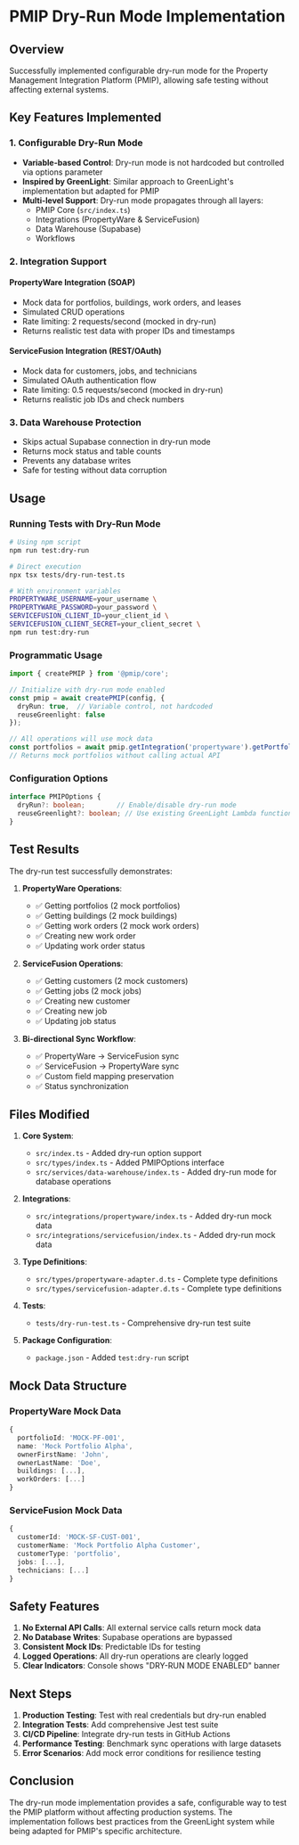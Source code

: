 # PMIP Dry-Run Mode Implementation

## Overview
Successfully implemented configurable dry-run mode for the Property Management Integration Platform (PMIP), allowing safe testing without affecting external systems.

## Key Features Implemented

### 1. Configurable Dry-Run Mode
- **Variable-based Control**: Dry-run mode is not hardcoded but controlled via options parameter
- **Inspired by GreenLight**: Similar approach to GreenLight's implementation but adapted for PMIP
- **Multi-level Support**: Dry-run mode propagates through all layers:
  - PMIP Core (`src/index.ts`)
  - Integrations (PropertyWare & ServiceFusion)
  - Data Warehouse (Supabase)
  - Workflows

### 2. Integration Support

#### PropertyWare Integration (SOAP)
- Mock data for portfolios, buildings, work orders, and leases
- Simulated CRUD operations
- Rate limiting: 2 requests/second (mocked in dry-run)
- Returns realistic test data with proper IDs and timestamps

#### ServiceFusion Integration (REST/OAuth)
- Mock data for customers, jobs, and technicians
- Simulated OAuth authentication flow
- Rate limiting: 0.5 requests/second (mocked in dry-run)
- Returns realistic job IDs and check numbers

### 3. Data Warehouse Protection
- Skips actual Supabase connection in dry-run mode
- Returns mock status and table counts
- Prevents any database writes
- Safe for testing without data corruption

## Usage

### Running Tests with Dry-Run Mode

```bash
# Using npm script
npm run test:dry-run

# Direct execution
npx tsx tests/dry-run-test.ts

# With environment variables
PROPERTYWARE_USERNAME=your_username \
PROPERTYWARE_PASSWORD=your_password \
SERVICEFUSION_CLIENT_ID=your_client_id \
SERVICEFUSION_CLIENT_SECRET=your_client_secret \
npm run test:dry-run
```

### Programmatic Usage

```typescript
import { createPMIP } from '@pmip/core';

// Initialize with dry-run mode enabled
const pmip = await createPMIP(config, {
  dryRun: true,  // Variable control, not hardcoded
  reuseGreenlight: false
});

// All operations will use mock data
const portfolios = await pmip.getIntegration('propertyware').getPortfolios();
// Returns mock portfolios without calling actual API
```

### Configuration Options

```typescript
interface PMIPOptions {
  dryRun?: boolean;        // Enable/disable dry-run mode
  reuseGreenlight?: boolean; // Use existing GreenLight Lambda functions
}
```

## Test Results

The dry-run test successfully demonstrates:

1. **PropertyWare Operations**:
   - ✅ Getting portfolios (2 mock portfolios)
   - ✅ Getting buildings (2 mock buildings)
   - ✅ Getting work orders (2 mock work orders)
   - ✅ Creating new work order
   - ✅ Updating work order status

2. **ServiceFusion Operations**:
   - ✅ Getting customers (2 mock customers)
   - ✅ Getting jobs (2 mock jobs)
   - ✅ Creating new customer
   - ✅ Creating new job
   - ✅ Updating job status

3. **Bi-directional Sync Workflow**:
   - ✅ PropertyWare → ServiceFusion sync
   - ✅ ServiceFusion → PropertyWare sync
   - ✅ Custom field mapping preservation
   - ✅ Status synchronization

## Files Modified

1. **Core System**:
   - `src/index.ts` - Added dry-run option support
   - `src/types/index.ts` - Added PMIPOptions interface
   - `src/services/data-warehouse/index.ts` - Added dry-run mode for database operations

2. **Integrations**:
   - `src/integrations/propertyware/index.ts` - Added dry-run mock data
   - `src/integrations/servicefusion/index.ts` - Added dry-run mock data

3. **Type Definitions**:
   - `src/types/propertyware-adapter.d.ts` - Complete type definitions
   - `src/types/servicefusion-adapter.d.ts` - Complete type definitions

4. **Tests**:
   - `tests/dry-run-test.ts` - Comprehensive dry-run test suite

5. **Package Configuration**:
   - `package.json` - Added `test:dry-run` script

## Mock Data Structure

### PropertyWare Mock Data
```typescript
{
  portfolioId: 'MOCK-PF-001',
  name: 'Mock Portfolio Alpha',
  ownerFirstName: 'John',
  ownerLastName: 'Doe',
  buildings: [...],
  workOrders: [...]
}
```

### ServiceFusion Mock Data
```typescript
{
  customerId: 'MOCK-SF-CUST-001',
  customerName: 'Mock Portfolio Alpha Customer',
  customerType: 'portfolio',
  jobs: [...],
  technicians: [...]
}
```

## Safety Features

1. **No External API Calls**: All external service calls return mock data
2. **No Database Writes**: Supabase operations are bypassed
3. **Consistent Mock IDs**: Predictable IDs for testing
4. **Logged Operations**: All dry-run operations are clearly logged
5. **Clear Indicators**: Console shows "DRY-RUN MODE ENABLED" banner

## Next Steps

1. **Production Testing**: Test with real credentials but dry-run enabled
2. **Integration Tests**: Add comprehensive Jest test suite
3. **CI/CD Pipeline**: Integrate dry-run tests in GitHub Actions
4. **Performance Testing**: Benchmark sync operations with large datasets
5. **Error Scenarios**: Add mock error conditions for resilience testing

## Conclusion

The dry-run mode implementation provides a safe, configurable way to test the PMIP platform without affecting production systems. The implementation follows best practices from the GreenLight system while being adapted for PMIP's specific architecture.